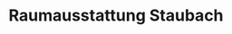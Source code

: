 ---
title: "Raumausstattung Staubach"
url: /herbstein/raumausstattung-staubach/
shop: Raumausstattung
---